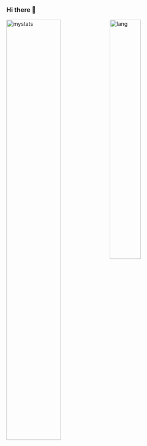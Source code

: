 ### Hi there 👋

<!--
**daudputra/daudputra** is a ✨ _special_ ✨ repository because its `README.md` (this file) appears on your GitHub profile.

Here are some ideas to get you started:

- 🔭 I’m currently working on ...
- 🌱 I’m currently learning ...
- 👯 I’m looking to collaborate on ...
- 🤔 I’m looking for help with ...
- 💬 Ask me about ...
- 📫 How to reach me: ...
- 😄 Pronouns: ...
- ⚡ Fun fact: ...
-->



<!--
<p align="center">
  <img alt="mystats" src="https://github-readme-stats.vercel.app/api?username=daudputra&show_icons=true&theme=transparent" width="48%"/>
  <img alt="lang" src="https://github-readme-stats.vercel.app/api/top-langs/?username=daudputra&layout=compact" width="48%"/>
</p>
-->

<img alt="mystats" align="left" width="53%" src="https://github-readme-stats.vercel.app/api?username=daudputra&show_icons=true&theme=transparent"/>
<img alt="lang" align="left" width="40%" src="https://github-readme-stats.vercel.app/api/top-langs/?username=daudputra&layout=compact"/> 

<!--
[![Top Langs](https://github-readme-stats.vercel.app/api/top-langs/?username=daudputra&layout=compact)
[![Top Langs](https://github-readme-stats.vercel.app/api/top-langs/?username=daudputra&layout=pie)](https://github.com/daudputra/github-readme-stats)
